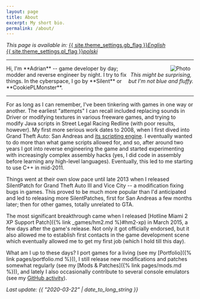 ```yaml
---
layout: page
title: About
excerpt: My short bio.
permalink: /about/
---
```


*This page is available in:*
<a href="{% link pages/about.md %}"><span style="white-space:nowrap">{{ site.theme_settings.gb_flag }}*English*</span></a>
<a href="{% link pages/about-pl.md %}"><span style="white-space:nowrap">{{ site.theme_settings.pl_flag }}*polski*</span></a>

***

<div style="max-width:35%;float:right;text-align:center" >
<img style="padding:0 5%;float:right" src="https://i.imgur.com/nnXmF1k.jpg" alt="Photo">
<em><span style="display:inline-block">This might be surprising,</span>
<span style="display:inline-block">but I'm not blue and fluffy.</span></em>
</div>
Hi, I'm **Adrian** -- game developer by day; modder and reverse engineer by night. I try to fix things.
In the cyberspace, I go by **Silent** or **CookiePLMonster**.

***

For as long as I can remember, I've been tinkering with games in one way or another.
The earliest "attempts" I can recall included replacing sounds in Driver or modifying textures in various freeware games,
and trying to modify Java scripts in Street Legal Racing Redline (with poor results, however).
My first more serious work dates to 2008, when I first dived into Grand Theft Auto: San Andreas and [its scripting
engine](https://gtamods.com/wiki/SCM_language). I eventually wanted to do more than what game scripts allowed for,
and so, after around two years I got into reverse engineering the game and started experimenting with increasingly
complex assembly hacks (yes, I did code in assembly before learning any high-level languages).
Eventually, this led to me starting to use C++ in mid-2011.

Things went at their own slow pace until late 2013 when I released SilentPatch for Grand Theft Auto III and
Vice City -- a modification fixing bugs in games. This proved to be much more popular than I'd anticipated
and led to releasing more SilentPatches, first for San Andreas a few months later; then for other games,
totally unrelated to GTA.

The most significant breakthrough came when I released [Hotline Miami 2 XP Support Patch]({% link _games/hm2.md %}#hm2-xp)
in March 2015, a few days after the game's release.
Not only it got officially endorsed, but it also allowed me to establish first contacts in the game development scene which
eventually allowed me to get my first job (which I hold till this day).

What am I up to these days? I port games for a living (see my [Portfolio]({% link pages/portfolio.md %})),
I still release new modifications and patches somewhat regularly (see my [Mods & Patches]({% link pages/mods.md %})),
and lately I also occasionally contribute to several console emulators
(see my [GitHub activity](https://github.com/CookiePLMonster)).


*Last update: {{ "2020-03-22" | date_to_long_string }}*